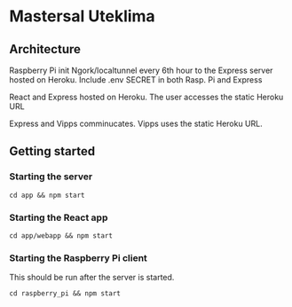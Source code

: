 # Mastersal Uteklima

## Architecture

Raspberry Pi init Ngork/localtunnel every 6th hour to the Express server hosted on Heroku.
Include .env SECRET in both Rasp. Pi and Express

React and Express hosted on Heroku. The user accesses the static Heroku URL

Express and Vipps comminucates. Vipps uses the static Heroku URL.

## Getting started

### Starting the server

```
cd app && npm start

```

### Starting the React app

```
cd app/webapp && npm start

```

### Starting the Raspberry Pi client

This should be run after the server is started.

```
cd raspberry_pi && npm start

```
